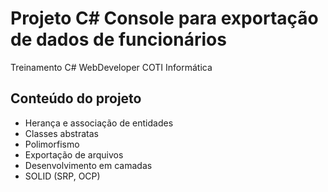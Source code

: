 # Projeto C# Console para exportação de dados de funcionários 
Treinamento C# WebDeveloper COTI Informática

## Conteúdo do projeto
* Herança e associação de entidades
* Classes abstratas
* Polimorfismo
* Exportação de arquivos
* Desenvolvimento em camadas
* SOLID (SRP, OCP)
